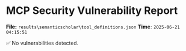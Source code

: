 # MCP Security Vulnerability Report
**File:** `results\semanticscholar\tool_definitions.json`
**Time:** `2025-06-21 04:15:51`

✅ No vulnerabilities detected.